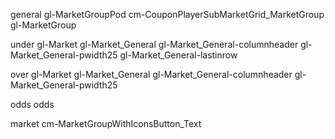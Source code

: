 general
gl-MarketGroupPod cm-CouponPlayerSubMarketGrid_MarketGroup gl-MarketGroup


under
gl-Market gl-Market_General gl-Market_General-columnheader gl-Market_General-pwidth25 gl-Market_General-lastinrow


over
gl-Market gl-Market_General gl-Market_General-columnheader gl-Market_General-pwidth25


odds
odds


market
cm-MarketGroupWithIconsButton_Text